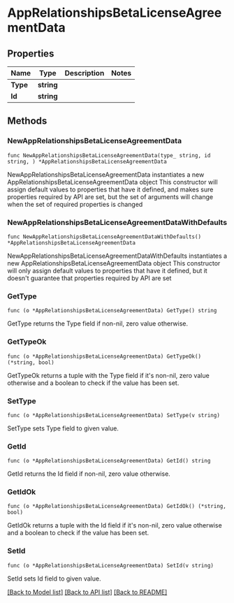 # AppRelationshipsBetaLicenseAgreementData

## Properties

Name | Type | Description | Notes
------------ | ------------- | ------------- | -------------
**Type** | **string** |  | 
**Id** | **string** |  | 

## Methods

### NewAppRelationshipsBetaLicenseAgreementData

`func NewAppRelationshipsBetaLicenseAgreementData(type_ string, id string, ) *AppRelationshipsBetaLicenseAgreementData`

NewAppRelationshipsBetaLicenseAgreementData instantiates a new AppRelationshipsBetaLicenseAgreementData object
This constructor will assign default values to properties that have it defined,
and makes sure properties required by API are set, but the set of arguments
will change when the set of required properties is changed

### NewAppRelationshipsBetaLicenseAgreementDataWithDefaults

`func NewAppRelationshipsBetaLicenseAgreementDataWithDefaults() *AppRelationshipsBetaLicenseAgreementData`

NewAppRelationshipsBetaLicenseAgreementDataWithDefaults instantiates a new AppRelationshipsBetaLicenseAgreementData object
This constructor will only assign default values to properties that have it defined,
but it doesn't guarantee that properties required by API are set

### GetType

`func (o *AppRelationshipsBetaLicenseAgreementData) GetType() string`

GetType returns the Type field if non-nil, zero value otherwise.

### GetTypeOk

`func (o *AppRelationshipsBetaLicenseAgreementData) GetTypeOk() (*string, bool)`

GetTypeOk returns a tuple with the Type field if it's non-nil, zero value otherwise
and a boolean to check if the value has been set.

### SetType

`func (o *AppRelationshipsBetaLicenseAgreementData) SetType(v string)`

SetType sets Type field to given value.


### GetId

`func (o *AppRelationshipsBetaLicenseAgreementData) GetId() string`

GetId returns the Id field if non-nil, zero value otherwise.

### GetIdOk

`func (o *AppRelationshipsBetaLicenseAgreementData) GetIdOk() (*string, bool)`

GetIdOk returns a tuple with the Id field if it's non-nil, zero value otherwise
and a boolean to check if the value has been set.

### SetId

`func (o *AppRelationshipsBetaLicenseAgreementData) SetId(v string)`

SetId sets Id field to given value.



[[Back to Model list]](../README.md#documentation-for-models) [[Back to API list]](../README.md#documentation-for-api-endpoints) [[Back to README]](../README.md)


